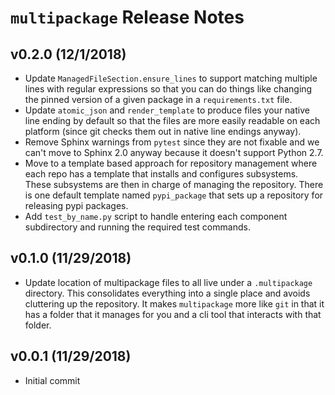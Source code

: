 # `multipackage` Release Notes

## v0.2.0 (12/1/2018)

- Update `ManagedFileSection.ensure_lines` to support matching multiple lines
  with regular expressions so that you can do things like changing the pinned
  version of a given package in a `requirements.txt` file.
- Update `atomic_json` and `render_template` to produce files your native
  line ending by default so that the files are more easily readable on each
  platform (since git checks them out in native line endings anyway).
- Remove Sphinx warnings from `pytest` since they are not fixable and we can't
  move to Sphinx 2.0 anyway because it doesn't support Python 2.7. 
- Move to a template based approach for repository management where each repo
  has a template that installs and configures subsystems.  These subsystems are
  then in charge of managing the repository.  There is one default template
  named `pypi_package` that sets up a repository for releasing pypi packages.
- Add `test_by_name.py` script to handle entering each component subdirectory
  and running the required test commands.
## v0.1.0 (11/29/2018)

- Update location of multipackage files to all live under a `.multipackage`
  directory.  This consolidates everything into a single place and avoids
  cluttering up the repository.  It makes `multipackage` more like `git` in that
  it has a folder that it manages for you and a cli tool that interacts with
  that folder.

## v0.0.1 (11/29/2018)

- Initial commit
